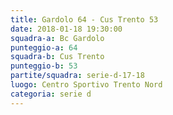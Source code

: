 ```yaml
---
title: Gardolo 64 - Cus Trento 53
date: 2018-01-18 19:30:00
squadra-a: Bc Gardolo
punteggio-a: 64
squadra-b: Cus Trento
punteggio-b: 53
partite/squadra: serie-d-17-18
luogo: Centro Sportivo Trento Nord
categoria: serie d
---
```

